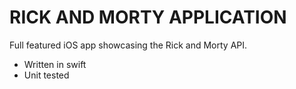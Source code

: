 # RICK AND MORTY APPLICATION

Full featured iOS app showcasing the Rick and Morty API.

- Written in swift
- Unit tested
